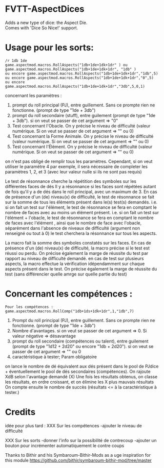 # FVTT-AspectDices
Adds a new type of dice: the Aspect Die.  
Comes with 'Dice So Nice!' support.  

# Usage pour les sorts: 
```
/r 1db 1de 
game.aspectmod.macros.RollAspects("1db+1de+1dk+1dr" ) ou game.aspectmod.macros.RollAspects("1db+1de+1dk+1dr", "1db" )
ou encore game.aspectmod.macros.RollAspects("1db+1de+1dk+1dr","1db",5)
ou encore game.aspectmod.macros.RollAspects("1db+1de+1dk+1dr","0",5)
ou encore game.aspectmod.macros.RollAspects("1db+1de+1dk+1dr","3db",5,0,1)
```

concernant les paramètres :
1) prompt du roll principal (PJ), entre guillement. Sans ce prompte rien ne fonctionne. (prompt de type "1de + 3db")
2) prompt du roll secondaire (stuff), entre guilement (prompt de type "1de + 3db"). si on veut se passer de cet argument => "0"
3) Test concernant l'Obacle. On y précise le niveau de difficulté (valeur numérique. Si on veut se passer de cet argument => "" ou 0)
4) Test concernant la Forme Animale. On y précise le niveau de difficulté (valeur numérique. Si on veut se passer de cet argument => "" ou 0)
5) Test concernant l'Élément. On y précise le niveau de difficulté (valeur numérique. Si on veut se passer de cet argument => "" ou 0)

on n'est pas obligé de remplir tous les paramètres. Cependant, si on veut utiliser le paramètre 4 par exemple, il sera nécessaire de completer les paramètres 1, 2, et 3 (avec leur valeur nulle si ils ne sont pas requis)

Le test de résonnance cherche la répétition des symboles sur les différentes faces de dés Il y a résonnance si les faces sont répétées autant de fois qu'il y a de dés dans le roll principal, avec un maximum de 3. 
En cas de présence d'un (de) niveau(x) de difficulté, le test de résonnance se fait sur la somme de tous les éléments présent dans le(s) test(s) demandés.
i.e. si on fait un test sur l'élément, le test de résonnance se fera en comptant le nombre de faces avec au moins un élément présent.
i.e. si on fait un test sur l'élément + l'obacle, le test de résonnance se fera en comptant le nombre de faces avec l'élément , ainsi que le nombre de face avec l'obacle, séparément
dans l'absence de niveaux de difficulté (argument non renseigné ou tout à 0) le test cherchera la résonnance sur tous les aspects.

La macro fait la somme des symboles constatés sur les faces.
En cas de présence d'un (de) niveau(x) de difficulté, la macro précise si le test est réussi ou perdu. On précise également la marge de réussite du test par rapport au niveau de difficulté demandé.
en cas de test sur plusieurs aspects, la macro effectue la vérification idépendamment sur chaque aspects présent dans le test. On précise également la marge de réussite du test (sans différencier quelle amrge sur quelle partie du test)


# Concernant les compétences :

```
Pour les compétences :
game.aspectmod.macros.RollComp("1db+1ds+1dk+1dr",1,"1db",7)
```

1) Prompt du roll principal (PJ), entre guillement. Sans ce prompte rien ne fonctionne. (prompt de type "1de + 3db")
2) Nombre d'avantages. si on veut se passer de cet argument =>  0. Si valeur négative => désavantage
3) prompt du roll secondaire (compétences ou talent), entre guilement (prompt de type "1d12 + 2d20" ou encore "1db + 2d20"). si on veut se passer de cet argument => "" ou 0
4) caractéristique à tester; Param obligatoire

on lance le nombre de dé équivalent aux dés présent dans le pool de PJdice + éventuellement le pool de dés secondaires (compétences). On rajoute XdB selon l'avantage demandé (X)
Une fois les résultats obtenus, on classe les résultats, en ordre croissant, et on élimine les X plus mauvais résultats
On compte ensuite le nombre de succès (résultats <= à la caractéristique à tester.)
# Credits

idée pour plus tard : 
XXX Sur les compétences
-ajouter le niveau de difficulté

XXX Sur les sorts
-donner l'info sur la possibilité de contrecoup
-ajouter un bouton pour incrémenter automatiquement le contre coups

Thanks to Bithir and his Symbaroum-Bithir-Mods as a uge inspiration for this module 
https://github.com/bithir/symbaroum-bithir-mod/tree/master

